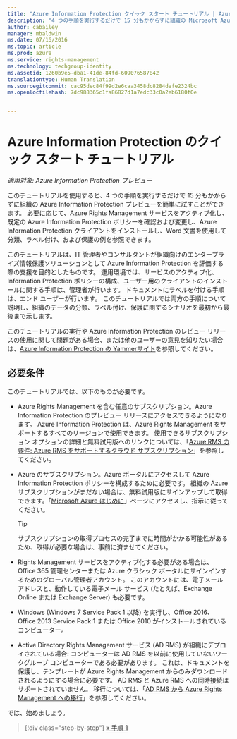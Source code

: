 ```yaml
---
title: "Azure Information Protection クイック スタート チュートリアル | Azure Rights Management"
description: "4 つの手順を実行するだけで 15 分もかからずに組織の Microsoft Azure Information Protection を簡単に試すことができるチュートリアルの概要を説明します。"
author: cabailey
manager: mbaldwin
ms.date: 07/16/2016
ms.topic: article
ms.prod: azure
ms.service: rights-management
ms.technology: techgroup-identity
ms.assetid: 1260b9e5-dba1-41de-84fd-609076587842
translationtype: Human Translation
ms.sourcegitcommit: cac95dec84f99d2e6caa3458dc8284defe2324bc
ms.openlocfilehash: 7dc988365c1fa86827d1a7edc33c0a2eb6180f0e


---
```


# Azure Information Protection のクイック スタート チュートリアル 

*適用対象: Azure Information Protection プレビュー*

このチュートリアルを使用すると、4 つの手順を実行するだけで 15 分もかからずに組織の Azure Information Protection プレビューを簡単に試すことができます。 必要に応じて、Azure Rights Management サービスをアクティブ化し、既定の Azure Information Protection ポリシーを確認および変更し、Azure Information Protection クライアントをインストールし、Word 文書を使用して分類、ラベル付け、および保護の例を参照できます。

このチュートリアルは、IT 管理者やコンサルタントが組織向けのエンタープライズ情報保護ソリューションとして Azure Information Protection を評価する際の支援を目的としたものです。 運用環境では、サービスのアクティブ化、Information Protection ポリシーの構成、ユーザー用のクライアントのインストールに関する手順は、管理者が行います。 ドキュメントにラベルを付ける手順は、エンド ユーザーが行います。 このチュートリアルでは両方の手順について説明し、組織のデータの分類、ラベル付け、保護に関するシナリオを最初から最後まで示します。 

このチュートリアルの実行や Azure Information Protection のレビュー リリースの使用に関して問題がある場合、または他のユーザーの意見を知りたい場合は、[Azure Information Protection の Yammerサイト](https://www.yammer.com/askipteam/#/threads/inGroup?type=in_group&feedId=8652489&view=all)を参照してください。

## 必要条件 
このチュートリアルでは、以下のものが必要です。

- Azure Rights Management を含む任意のサブスクリプション。Azure Information Protection のプレビュー リリースにアクセスできるようになります。 Azure Information Protection は、Azure Rights Management をサポートするすべてのリージョンで使用できます。 使用できるサブスクリプション オプションの詳細と無料試用版へのリンクについては、「[Azure RMS の要件: Azure RMS をサポートするクラウド サブスクリプション](../get-started/requirements-subscriptions.md)」を参照してください。

- Azure のサブスクリプション。Azure ポータルにアクセスして Azure Information Protection ポリシーを構成するために必要です。 組織の Azure サブスクリプションがまだない場合は、無料試用版にサインアップして取得できます。「[Microsoft Azure はじめに](https://account.windowsazure.com/organization)」ページにアクセスし、指示に従ってください。

  > [!TIP] 
  > サブスクリプションの取得プロセスの完了までに時間がかかる可能性があるため、取得が必要な場合は、事前に済ませてください。

- Rights Management サービスをアクティブ化する必要がある場合は、Office 365 管理センターまたは Azure クラシック ポータルにサインインするためのグローバル管理者アカウント。 このアカウントには、電子メール アドレスと、動作している電子メール サービス (たとえば、Exchange Online または Exchange Server) も必要です。

- Windows (Windows 7 Service Pack 1 以降) を実行し、Office 2016、Office 2013 Service Pack 1 または Office 2010 がインストールされているコンピューター。 

- Active Directory Rights Management サービス (AD RMS) が組織にデプロイされている場合: コンピューターは AD RMS を以前に使用していないワークグループ コンピューターである必要があります。 これは、ドキュメントを保護し、テンプレートが Azure Rights Management からのみダウンロードされるようにする場合に必要です。 AD RMS と Azure RMS への同時接続はサポートされていません。 移行については、「[AD RMS から Azure Rights Management への移行](../plan-design/migrate-from-ad-rms-to-azure-rms.md)」を参照してください。   

では、始めましょう。

>[!div class="step-by-step"]
[&#187; 手順 1](infoprotect-tutorial-step1.md)





<!--HONumber=Jul16_HO3-->


